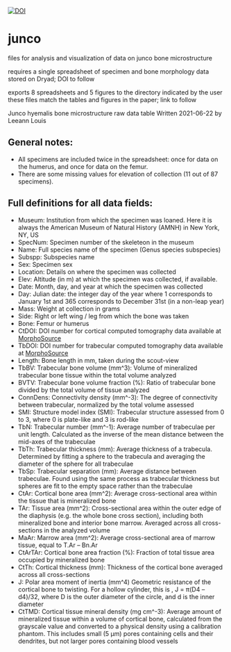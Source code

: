 [![DOI](https://zenodo.org/badge/DOI/10.5281/zenodo.5183824.svg)](https://doi.org/10.5281/zenodo.5183824)

# junco
files for analysis and visualization of data on junco bone microstructure

requires a single spreadsheet of specimen and bone morphology data
stored on Dryad; DOI to follow

exports 8 spreadsheets and 5 figures to the directory indicated by the user
these files match the tables and figures in the paper; link to follow

Junco hyemalis bone microstructure raw data table
Written 2021-06-22 by Leeann Louis

## General notes:

  * All specimens are included twice in the spreadsheet: once for data on the humerus, and once for data on the femur.
  * There are some missing values for elevation of collection (11 out of 87 specimens).

## Full definitions for all data fields:

* Museum: Institution from which the specimen was loaned. Here it is always the American Museum of Natural History (AMNH) in New York, NY, US
* SpecNum: Specimen number of the skeleteon in the museum
* Name: Full species name of the specimen (Genus species subspecies)
* Subspp: Subspecies name
* Sex: Specimen sex
* Location: Details on where the specimen was collected
* Elev: Altitude (in m) at which the specimen was collected, if available.
* Date: Month, day, and year at which the specimen was collected
* Day: Julian date: the integer day of the year where 1 corresponds to January 1st and 365 corresponds to December 31st (in a non-leap year)
* Mass: Weight at collection in grams
* Side: Right or left wing / leg from which the bone was taken
* Bone: Femur or humerus
* CtDOI: DOI number for cortical computed tomography data available at [MorphoSource](https://www.morphosource.org/projects/0000C1143)
* TbDOI: DOI number for trabecular computed tomography data available at [MorphoSource](https://www.morphosource.org/projects/0000C1143)
* Length: Bone length in mm, taken during the scout-view
* TbBV: Trabecular bone volume (mm^3): Volume of mineralized trabecular bone tissue within the total volume analyzed
* BVTV: Trabecular bone volume fraction (%): Ratio of trabecular bone divided by the total volume of tissue analyzed
* ConnDens: Connectivity density (mm^-3): The degree of connectivity between trabecular, normalized by the total volume assessed
* SMI: Structure model index (SMI): Trabecular structure assessed from 0 to 3, where 0 is plate-like and 3 is rod-like
* TbN: Trabecular number (mm^-1): Average number of trabeculae per unit length. Calculated as the inverse of the mean distance between the mid-axes of the trabeculae
* TbTh: Trabecular thickness (mm): Average thickness of a trabecula. Determined by fitting a sphere to the trabecula and averaging the diameter of the sphere for all trabeculae
* TbSp: Trabecular separation (mm): Average distance between trabeculae. Found using the same process as trabecular thickness but spheres are fit to the empty space rather than the trabeculae
* CtAr: Cortical bone area (mm^2): Average cross-sectional area within the tissue that is mineralized bone
* TAr: Tissue area (mm^2): Cross-sectional area within the outer edge of the diaphysis (e.g. the whole bone cross section), including both mineralized bone and interior bone marrow. Averaged across all cross-sections in the analyzed volume
* MaAr: Marrow area (mm^2): Average cross-sectional area of marrow tissue, equal to T.Ar – Bn.Ar
* CtArTAr: Cortical bone area fraction (%): Fraction of total tissue area occupied by mineralized bone
* CtTh: Cortical thickness (mm): Thickness of the cortical bone averaged across all cross-sections
* J: Polar area moment of inertia (mm^4) Geometric resistance of the cortical bone to twisting. For a hollow cylinder, this is , J = π(D4 – d4)/32, where D is the outer diameter of the circle, and d is the inner diameter
* CtTMD: Cortical tissue mineral density (mg cm^-3): Average amount of mineralized tissue within a volume of cortical bone, calculated from the grayscale value and converted to a physical density using a calibration phantom. This includes small (5 μm) pores containing cells and their dendrites, but not larger pores containing blood vessels

